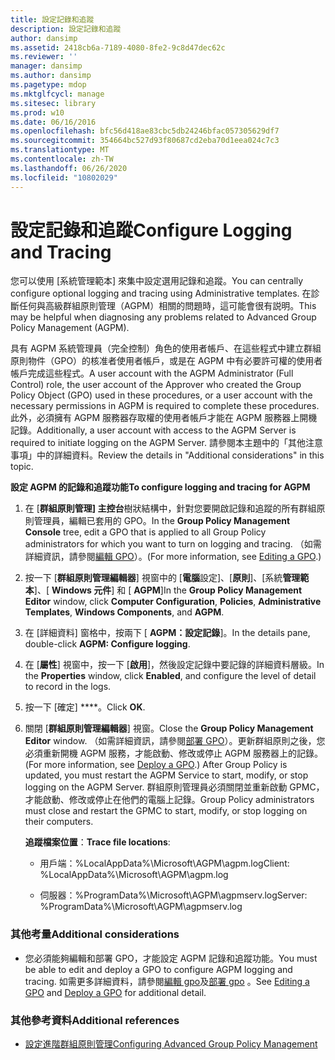 ```yaml
---
title: 設定記錄和追蹤
description: 設定記錄和追蹤
author: dansimp
ms.assetid: 2418cb6a-7189-4080-8fe2-9c8d47dec62c
ms.reviewer: ''
manager: dansimp
ms.author: dansimp
ms.pagetype: mdop
ms.mktglfcycl: manage
ms.sitesec: library
ms.prod: w10
ms.date: 06/16/2016
ms.openlocfilehash: bfc56d418ae83cbc5db24246bfac057305629df7
ms.sourcegitcommit: 354664bc527d93f80687cd2eba70d1eea024c7c3
ms.translationtype: MT
ms.contentlocale: zh-TW
ms.lasthandoff: 06/26/2020
ms.locfileid: "10802029"
---
```

# <span data-ttu-id="3210e-103">設定記錄和追蹤</span><span class="sxs-lookup"><span data-stu-id="3210e-103">Configure Logging and Tracing</span></span>


<span data-ttu-id="3210e-104">您可以使用 [系統管理範本] 來集中設定選用記錄和追蹤。</span><span class="sxs-lookup"><span data-stu-id="3210e-104">You can centrally configure optional logging and tracing using Administrative templates.</span></span> <span data-ttu-id="3210e-105">在診斷任何與高級群組原則管理（AGPM）相關的問題時，這可能會很有説明。</span><span class="sxs-lookup"><span data-stu-id="3210e-105">This may be helpful when diagnosing any problems related to Advanced Group Policy Management (AGPM).</span></span>

<span data-ttu-id="3210e-106">具有 AGPM 系統管理員（完全控制）角色的使用者帳戶、在這些程式中建立群組原則物件（GPO）的核准者使用者帳戶，或是在 AGPM 中有必要許可權的使用者帳戶完成這些程式。</span><span class="sxs-lookup"><span data-stu-id="3210e-106">A user account with the AGPM Administrator (Full Control) role, the user account of the Approver who created the Group Policy Object (GPO) used in these procedures, or a user account with the necessary permissions in AGPM is required to complete these procedures.</span></span> <span data-ttu-id="3210e-107">此外，必須擁有 AGPM 服務器存取權的使用者帳戶才能在 AGPM 服務器上開機記錄。</span><span class="sxs-lookup"><span data-stu-id="3210e-107">Additionally, a user account with access to the AGPM Server is required to initiate logging on the AGPM Server.</span></span> <span data-ttu-id="3210e-108">請參閱本主題中的「其他注意事項」中的詳細資料。</span><span class="sxs-lookup"><span data-stu-id="3210e-108">Review the details in "Additional considerations" in this topic.</span></span>

**<span data-ttu-id="3210e-109">設定 AGPM 的記錄和追蹤功能</span><span class="sxs-lookup"><span data-stu-id="3210e-109">To configure logging and tracing for AGPM</span></span>**

1.  <span data-ttu-id="3210e-110">在 [**群組原則管理] 主控台**樹狀結構中，針對您要開啟記錄和追蹤的所有群組原則管理員，編輯已套用的 GPO。</span><span class="sxs-lookup"><span data-stu-id="3210e-110">In the **Group Policy Management Console** tree, edit a GPO that is applied to all Group Policy administrators for which you want to turn on logging and tracing.</span></span> <span data-ttu-id="3210e-111">（如需詳細資訊，請參閱[編輯 GPO](editing-a-gpo-agpm40.md)）。</span><span class="sxs-lookup"><span data-stu-id="3210e-111">(For more information, see [Editing a GPO](editing-a-gpo-agpm40.md).)</span></span>

2.  <span data-ttu-id="3210e-112">按一下 [**群組原則管理編輯器**] 視窗中的 [**電腦**設定]、[**原則**]、[系統**管理範本**]、[ **Windows 元件**] 和 [ **AGPM**]</span><span class="sxs-lookup"><span data-stu-id="3210e-112">In the **Group Policy Management Editor** window, click **Computer Configuration**, **Policies**, **Administrative Templates**, **Windows Components**, and **AGPM**.</span></span>

3.  <span data-ttu-id="3210e-113">在 [詳細資料] 窗格中，按兩下 [ **AGPM：設定記錄**]。</span><span class="sxs-lookup"><span data-stu-id="3210e-113">In the details pane, double-click **AGPM: Configure logging**.</span></span>

4.  <span data-ttu-id="3210e-114">在 [**屬性**] 視窗中，按一下 [**啟用**]，然後設定記錄中要記錄的詳細資料層級。</span><span class="sxs-lookup"><span data-stu-id="3210e-114">In the **Properties** window, click **Enabled**, and configure the level of detail to record in the logs.</span></span>

5.  <span data-ttu-id="3210e-115">按一下 \[確定\] \*\*\*\*。</span><span class="sxs-lookup"><span data-stu-id="3210e-115">Click **OK**.</span></span>

6.  <span data-ttu-id="3210e-116">關閉 [**群組原則管理編輯器**] 視窗。</span><span class="sxs-lookup"><span data-stu-id="3210e-116">Close the **Group Policy Management Editor** window.</span></span> <span data-ttu-id="3210e-117">（如需詳細資訊，請參閱[部署 GPO](deploy-a-gpo-agpm40.md)）。更新群組原則之後，您必須重新開機 AGPM 服務，才能啟動、修改或停止 AGPM 服務器上的記錄。</span><span class="sxs-lookup"><span data-stu-id="3210e-117">(For more information, see [Deploy a GPO](deploy-a-gpo-agpm40.md).) After Group Policy is updated, you must restart the AGPM Service to start, modify, or stop logging on the AGPM Server.</span></span> <span data-ttu-id="3210e-118">群組原則管理員必須關閉並重新啟動 GPMC，才能啟動、修改或停止在他們的電腦上記錄。</span><span class="sxs-lookup"><span data-stu-id="3210e-118">Group Policy administrators must close and restart the GPMC to start, modify, or stop logging on their computers.</span></span>

    <span data-ttu-id="3210e-119">**追蹤檔案位置**：</span><span class="sxs-lookup"><span data-stu-id="3210e-119">**Trace file locations**:</span></span>

    -   <span data-ttu-id="3210e-120">用戶端：%LocalAppData%\\Microsoft\\AGPM\\agpm.log</span><span class="sxs-lookup"><span data-stu-id="3210e-120">Client: %LocalAppData%\\Microsoft\\AGPM\\agpm.log</span></span>

    -   <span data-ttu-id="3210e-121">伺服器：%ProgramData%\\Microsoft\\AGPM\\agpmserv.log</span><span class="sxs-lookup"><span data-stu-id="3210e-121">Server: %ProgramData%\\Microsoft\\AGPM\\agpmserv.log</span></span>

### <span data-ttu-id="3210e-122">其他考量</span><span class="sxs-lookup"><span data-stu-id="3210e-122">Additional considerations</span></span>

-   <span data-ttu-id="3210e-123">您必須能夠編輯和部署 GPO，才能設定 AGPM 記錄和追蹤功能。</span><span class="sxs-lookup"><span data-stu-id="3210e-123">You must be able to edit and deploy a GPO to configure AGPM logging and tracing.</span></span> <span data-ttu-id="3210e-124">如需更多詳細資料，請參閱[編輯 gpo](editing-a-gpo-agpm40.md)及[部署 gpo](deploy-a-gpo-agpm40.md) 。</span><span class="sxs-lookup"><span data-stu-id="3210e-124">See [Editing a GPO](editing-a-gpo-agpm40.md) and [Deploy a GPO](deploy-a-gpo-agpm40.md) for additional detail.</span></span>

### <span data-ttu-id="3210e-125">其他參考資料</span><span class="sxs-lookup"><span data-stu-id="3210e-125">Additional references</span></span>

-   [<span data-ttu-id="3210e-126">設定進階群組原則管理</span><span class="sxs-lookup"><span data-stu-id="3210e-126">Configuring Advanced Group Policy Management</span></span>](configuring-advanced-group-policy-management-agpm40.md)

 

 





